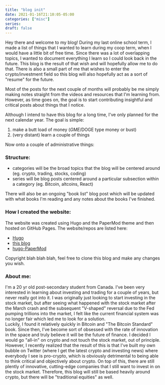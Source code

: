 ```yaml
---
title: "blog init"
date: 2021-01-16T21:10:05-05:00
categories: ["misc"]
series:
draft: false
---
```


Hey there and welcome to my blog! During my last online school term, I made a list of things that I wanted to learn during my coop term, when I would have a little bit of free time. Since there was a lot of overlapping topics, I wanted to document everything I learn so I could look back in the future. This blog is the result of that wish and will hopefully allow me to do that. There is also a small part of me that wishes to enter the crypto/investment field so this blog will also hopefully act as a sort of "resume" for the future.

Most of the posts for the next couple of months will probably be me simply making notes straight from the videos and resources that I'm learning from. However, as time goes on, the goal is to start contributing insightful and critical posts about things that I notice. 

Although I intend to have this blog for a long time, I've only planned for the next calendar year. The goal is simple: 
1. make a butt load of money ($GME/$DOGE type money or bust)  
2. (very distant) learn a couple of things

Now onto a couple of administrative things: 

### Structure: 
- categories will be the broad topics that the blog will be centered around (eg. crypto, trading, stocks, coding)
- series will be blog posts centered around a particular subsection within a category (eg. Bitcoin, altcoins, React)

There will also be an ongoing "book list" blog post which will be updated with what books I'm reading and any notes about the books I've finished. 

### How I created the website: 
The website was created using Hugo and the PaperMod theme and then hosted on GitHub Pages. The website/repos are listed here: 
- [Hugo](https://gohugo.io/)
- [this blog](https://github.com/da-wg/myBlog)
- [hugo-PaperMod](https://github.com/adityatelange/hugo-PaperMod)

Copyright blah blah blah, feel free to clone this blog and make any changes you wish. 

### About me:  
I'm a 20 yr old post-secondary student from Canada. I've been very interested in learning about investing and trading for a couple of years, but never really got into it. I was originally just looking to start investing in the stock market, but after seeing what happened with the stock market after the March crash and the subsequent "V-shaped" reversal due to the Fed pumping trillions into the market, I felt like the current financial system was no longer fair which led me to look for a solution.  
Luckily, I found it relatively quickly in Bitcoin and "The Bitcoin Standard" book. Since then, I've become sort of obsessed with the rate of innovation in the space and truly believe it will be the future of finance. I decided I would go "all-in" on crypto and not touch the stock market, out of principle.  
However, I recently realized that the result of this is that I've built my own bubble on Twitter (where I get the latest crypto and investing news) where everybody I see is pro-crypto, which is obviously detrimental to being able to think critical and objectively about crypto. On top of this, there are still plently of innovative, cutting-edge companies that I still want to invest in on the stock market. Therefore, this blog will still be based heavily around crypto, but there will be "traditional equities" as well.

